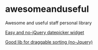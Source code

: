 # awesomeanduseful
Awesome and useful staff personal library

[Easy and no-jQuery datepicker widget](http://amsul.ca/pickadate.js/api/#method-set)

[Good lib for draggable sorting (no-Jquery)](http://rubaxa.github.io/Sortable/)

